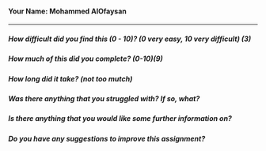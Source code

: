 #### Your Name: Mohammed AlOfaysan

---

##### How difficult did you find this (0 - 10)? (0 very easy, 10 very difficult) (3)
##### How much of this did you complete? (0-10)(9)
##### How long did it take? (not too mutch)
##### Was there anything that you struggled with?  If so, what?
##### Is there anything that you would like some further information on?
##### Do you have any suggestions to improve this assignment?
